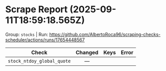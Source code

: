 # Scrape Report (2025-09-11T18:59:18.565Z)

Group: `stocks`  |  Run: https://github.com/AlbertoRoca96/scraping-checks-scheduler/actions/runs/17654448567

| Check | Changed | Keys | Error |
|---|:---:|:--|:--|
| `stock_ntdoy_global_quote` | — |  |  |

